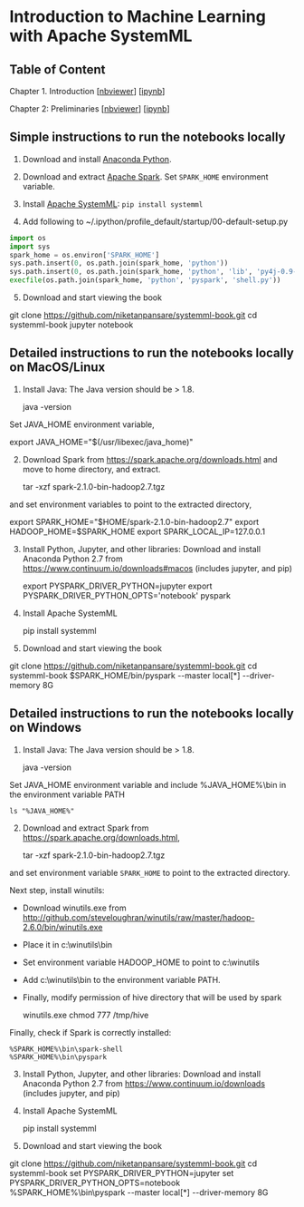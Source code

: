 # Introduction to Machine Learning with Apache SystemML

## Table of Content

Chapter 1. Introduction [[nbviewer](http://nbviewer.jupyter.org/github/niketanpansare/systemml-book/blob/master/Chapter1_Introduction.ipynb)] [[ipynb](https://github.com/niketanpansare/systemml-book/blob/master/Chapter1_Introduction.ipynb)]

Chapter 2: Preliminaries [[nbviewer](http://nbviewer.jupyter.org/github/niketanpansare/systemml-book/blob/master/Chapter2_Preliminaries.ipynb)] [[ipynb](https://github.com/niketanpansare/systemml-book/blob/master/Chapter2_Preliminaries.ipynb)]


## Simple instructions to run the notebooks locally

1. Download and install [Anaconda Python](https://www.continuum.io/downloads).

2. Download and extract [Apache Spark](http://spark.apache.org/downloads.html). Set `SPARK_HOME` environment variable.

3. Install [Apache SystemML](http://systemml.apache.org/install-systemml.html): `pip install systemml`

4. Add following to ~/.ipython/profile_default/startup/00-default-setup.py

  ```python
  import os
  import sys
  spark_home = os.environ['SPARK_HOME']
  sys.path.insert(0, os.path.join(spark_home, 'python'))
  sys.path.insert(0, os.path.join(spark_home, 'python', 'lib', 'py4j-0.9-src.zip'))
  execfile(os.path.join(spark_home, 'python', 'pyspark', 'shell.py'))
  ```

5. Download and start viewing the book

  git clone https://github.com/niketanpansare/systemml-book.git
  cd systemml-book
  jupyter notebook

## Detailed instructions to run the notebooks locally on MacOS/Linux

1. Install Java: The Java version should be > 1.8.

   java -version

Set JAVA_HOME environment variable, 

   export JAVA_HOME="$(/usr/libexec/java_home)"

2. Download Spark from https://spark.apache.org/downloads.html and move to home directory, and extract.

   tar -xzf spark-2.1.0-bin-hadoop2.7.tgz

and set environment variables to point to the extracted directory,

   export SPARK_HOME="$HOME/spark-2.1.0-bin-hadoop2.7"
   export HADOOP_HOME=$SPARK_HOME
   export SPARK_LOCAL_IP=127.0.0.1

3. Install Python, Jupyter, and other libraries: Download and install Anaconda Python 2.7 from https://www.continuum.io/downloads#macos
(includes jupyter, and pip)

   export PYSPARK_DRIVER_PYTHON=jupyter
   export PYSPARK_DRIVER_PYTHON_OPTS='notebook' pyspark

4. Install Apache SystemML

   pip install systemml

5. Download and start viewing the book

  git clone https://github.com/niketanpansare/systemml-book.git
  cd systemml-book
  $SPARK_HOME/bin/pyspark --master local[*] --driver-memory 8G

## Detailed instructions to run the notebooks locally on Windows

1. Install Java: The Java version should be > 1.8.

	java -version

Set JAVA_HOME environment variable and include %JAVA_HOME%\bin in the environment variable PATH

	ls "%JAVA_HOME%"

2. Download and extract Spark from https://spark.apache.org/downloads.html, 

	tar -xzf spark-2.1.0-bin-hadoop2.7.tgz

and set environment variable `SPARK_HOME` to point to the extracted directory.
	
Next step, install winutils:

- Download winutils.exe from http://github.com/steveloughran/winutils/raw/master/hadoop-2.6.0/bin/winutils.exe  
- Place it in c:\winutils\bin
- Set environment variable HADOOP_HOME to point to c:\winutils
- Add c:\winutils\bin to the environment variable PATH.
- Finally, modify permission of hive directory that will be used by spark

	winutils.exe chmod 777 /tmp/hive

Finally, check if Spark is correctly installed:

	%SPARK_HOME%\bin\spark-shell
	%SPARK_HOME%\bin\pyspark	
	
3. Install Python, Jupyter, and other libraries: Download and install Anaconda Python 2.7 from https://www.continuum.io/downloads
(includes jupyter, and pip)
	
4. Install Apache SystemML

   pip install systemml

5. Download and start viewing the book

  git clone https://github.com/niketanpansare/systemml-book.git
  cd systemml-book
  set PYSPARK_DRIVER_PYTHON=jupyter
  set PYSPARK_DRIVER_PYTHON_OPTS=notebook
  %SPARK_HOME%\bin\pyspark --master local[*] --driver-memory 8G